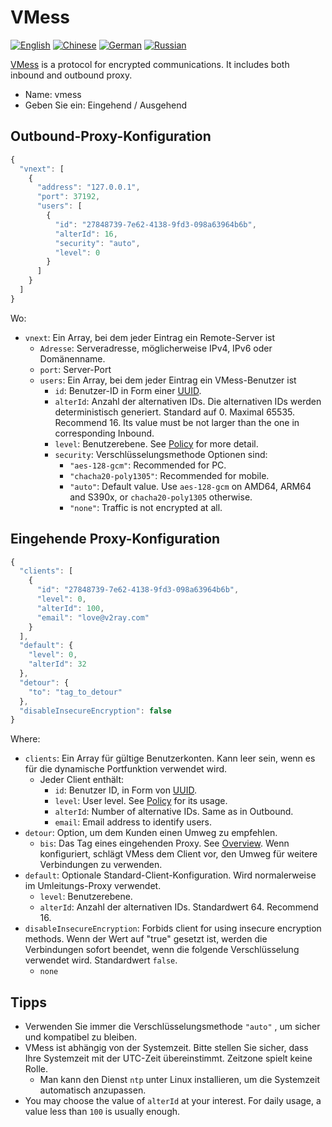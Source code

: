 # VMess

[![English](../../resources/english.svg)](https://www.v2ray.com/en/configuration/protocols/vmess.html) [![Chinese](../../resources/chinese.svg)](https://www.v2ray.com/chapter_02/protocols/vmess.html) [![German](../../resources/german.svg)](https://www.v2ray.com/de/configuration/protocols/vmess.html) [![Russian](../../resources/russian.svg)](https://www.v2ray.com/ru/configuration/protocols/vmess.html)

[VMess](https://www.v2ray.com/eng/protocols/vmess.html) is a protocol for encrypted communications. It includes both inbound and outbound proxy.

* Name: vmess
* Geben Sie ein: Eingehend / Ausgehend

## Outbound-Proxy-Konfiguration

```javascript
{
  "vnext": [
    {
      "address": "127.0.0.1",
      "port": 37192,
      "users": [
        {
          "id": "27848739-7e62-4138-9fd3-098a63964b6b",
          "alterId": 16,
          "security": "auto",
          "level": 0
        }
      ]
    }
  ]
}
```

Wo:

* `vnext`: Ein Array, bei dem jeder Eintrag ein Remote-Server ist 
  * `Adresse`: Serveradresse, möglicherweise IPv4, IPv6 oder Domänenname.
  * `port`: Server-Port
  * `users`: Ein Array, bei dem jeder Eintrag ein VMess-Benutzer ist 
    * `id`: Benutzer-ID in Form einer [UUID](https://en.wikipedia.org/wiki/Universally_unique_identifier).
    * `alterId`: Anzahl der alternativen IDs. Die alternativen IDs werden deterministisch generiert. Standard auf 0. Maximal 65535. Recommend 16. Its value must be not larger than the one in corresponding Inbound.
    * `level`: Benutzerebene. See [Policy](../policy.md) for more detail.
    * `security`: Verschlüsselungsmethode Optionen sind: 
      * `"aes-128-gcm"`: Recommended for PC.
      * `"chacha20-poly1305"`: Recommended for mobile.
      * `"auto"`: Default value. Use `aes-128-gcm` on AMD64, ARM64 and S390x, or `chacha20-poly1305` otherwise.
      * `"none"`: Traffic is not encrypted at all.

## Eingehende Proxy-Konfiguration

```javascript
{
  "clients": [
    {
      "id": "27848739-7e62-4138-9fd3-098a63964b6b",
      "level": 0,
      "alterId": 100,
      "email": "love@v2ray.com"
    }
  ],
  "default": {
    "level": 0,
    "alterId": 32
  },
  "detour": {
    "to": "tag_to_detour"
  },
  "disableInsecureEncryption": false
}
```

Where:

* `clients`: Ein Array für gültige Benutzerkonten. Kann leer sein, wenn es für die dynamische Portfunktion verwendet wird. 
  * Jeder Client enthält: 
    * `id`: Benutzer ID, in Form von [UUID](https://en.wikipedia.org/wiki/Universally_unique_identifier).
    * `level`: User level. See [Policy](../policy.md) for its usage.
    * `alterId`: Number of alternative IDs. Same as in Outbound.
    * `email`: Email address to identify users.
* `detour`: Option, um dem Kunden einen Umweg zu empfehlen. 
  * `bis`: Das Tag eines eingehenden Proxy. See [Overview](../protocols.md). Wenn konfiguriert, schlägt VMess dem Client vor, den Umweg für weitere Verbindungen zu verwenden.
* `default`: Optionale Standard-Client-Konfiguration. Wird normalerweise im Umleitungs-Proxy verwendet. 
  * `level`: Benutzerebene.
  * `alterId`: Anzahl der alternativen IDs. Standardwert 64. Recommend 16.
* `disableInsecureEncryption`: Forbids client for using insecure encryption methods. Wenn der Wert auf "true" gesetzt ist, werden die Verbindungen sofort beendet, wenn die folgende Verschlüsselung verwendet wird. Standardwert `false`. 
  * `none`

## Tipps

* Verwenden Sie immer die Verschlüsselungsmethode `"auto"` , um sicher und kompatibel zu bleiben.
* VMess ist abhängig von der Systemzeit. Bitte stellen Sie sicher, dass Ihre Systemzeit mit der UTC-Zeit übereinstimmt. Zeitzone spielt keine Rolle. 
  * Man kann den Dienst `ntp` unter Linux installieren, um die Systemzeit automatisch anzupassen.
* You may choose the value of `alterId` at your interest. For daily usage, a value less than `100` is usually enough.